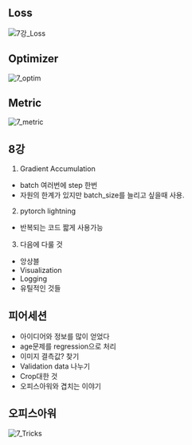 ## Loss
![7강_Loss](https://user-images.githubusercontent.com/28282381/113331925-7ccc4180-935b-11eb-92e8-bff501f2eaee.png)

## Optimizer
![7_optim](https://user-images.githubusercontent.com/28282381/113331930-7dfd6e80-935b-11eb-9a28-1f7dc1eea853.png)

## Metric
![7_metric](https://user-images.githubusercontent.com/28282381/113332827-a9cd2400-935c-11eb-9b37-18135f918a08.png)


## 8강

1. Gradient Accumulation

* batch 여러번에 step 한번
* 자원의 한계가 있지만 batch_size를 늘리고 싶을때 사용.

2. pytorch lightning

* 반복되는 코드 짧게 사용가능

3. 다음에 다룰 것
* 앙상블
* Visualization
* Logging
* 유틸적인 것들

## 피어세션
* 아이디어와 정보를 많이 얻었다
* age문제를 regression으로 처리
* 이미지 결측값? 찾기
* Validation data 나누기
* Crop대한 것
* 오피스아워와 겹치는 이야기

## 오피스아워

![7_Tricks](https://user-images.githubusercontent.com/28282381/113341500-30d3c980-9368-11eb-9ded-79446ef369df.png)
